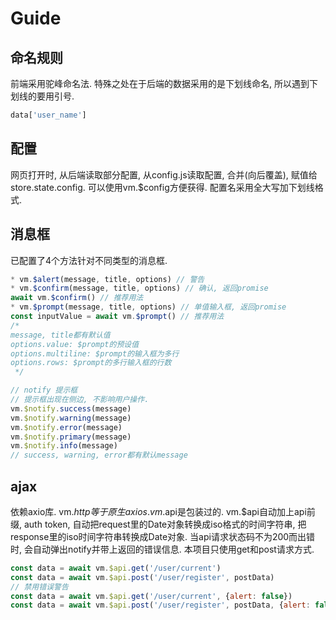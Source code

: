 # Guide

## 命名规则
前端采用驼峰命名法. 特殊之处在于后端的数据采用的是下划线命名, 所以遇到下划线的要用引号.
```js
data['user_name']
```

## 配置
网页打开时, 从后端读取部分配置, 从config.js读取配置, 合并(向后覆盖), 赋值给store.state.config. 可以使用vm.$config方便获得. 配置名采用全大写加下划线格式.

## 消息框
已配置了4个方法针对不同类型的消息框.
```js
* vm.$alert(message, title, options) // 警告
* vm.$confirm(message, title, options) // 确认, 返回promise
await vm.$confirm() // 推荐用法
* vm.$prompt(message, title, options) // 单值输入框, 返回promise
const inputValue = await vm.$prompt() // 推荐用法
/*
message, title都有默认值
options.value: $prompt的预设值
options.multiline: $prompt的输入框为多行
options.rows: $prompt的多行输入框的行数
 */

// notify 提示框
// 提示框出现在侧边, 不影响用户操作.
vm.$notify.success(message)
vm.$notify.warning(message)
vm.$notify.error(message)
vm.$notify.primary(message)
vm.$notify.info(message)
// success, warning, error都有默认message
```

## ajax
依赖axio库. vm.$http 等于原生axios. vm.$api是包装过的.
vm.$api自动加上api前缀, auth token, 自动把request里的Date对象转换成iso格式的时间字符串, 把response里的iso时间字符串转换成Date对象. 当api请求状态码不为200而出错时, 会自动弹出notify并带上返回的错误信息. 本项目只使用get和post请求方式.
```js
const data = await vm.$api.get('/user/current')
const data = await vm.$api.post('/user/register', postData)
// 禁用错误警告
const data = await vm.$api.get('/user/current', {alert: false})
const data = await vm.$api.post('/user/register', postData, {alert: false})
```
